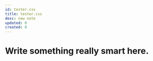 ```yaml
---
id: tester.css
title: tester.css
desc: new note
updated: 0
created: 0
---
```

# Write something really smart here.
